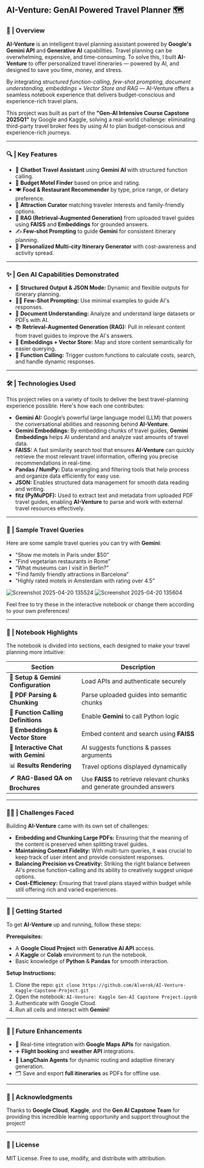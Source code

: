 ## AI-Venture: GenAI Powered Travel Planner 🗺️


### 👾 | Overview

**AI-Venture** is an intelligent travel planning assistant powered by **Google's Gemini API** and **Generative AI** capabilities. Travel planning can be overwhelming, expensive, and time-consuming. To solve this, I built **AI-Venture** to offer personalized travel itineraries — powered by AI, and designed to save you time, money, and stress.

By integrating *structured function-calling, few-shot prompting, document understanding, embeddings + Vector Store and RAG* — AI-Venture offers a seamless notebook experience that delivers budget-conscious and experience-rich travel plans.

This project was built as part of the **"Gen-AI Intensive Course Capstone 2025Q1"** by Google and Kaggle, solving a real-world challenge: eliminating third-party travel broker fees by using AI to plan budget-conscious and experience-rich journeys.

---

### 🔍 | Key Features

  *  🧠 **Chatbot Travel Assistant** using **Gemini AI** with structured function calling.
  *  🏨 **Budget Motel Finder** based on price and rating.
  *  🍽️ **Food & Restaurant Recommender** by type, price range, or dietary preference.
  *  🗽 **Attraction Curator** matching traveler interests and family-friendly options.
  *  📄 **RAG (Retrieval-Augmented Generation)** from uploaded travel guides using **FAISS** and **Embeddings** for grounded answers.
  *  ✍️ **Few-shot Prompting** to guide **Gemini** for consistent itinerary planning.
  *  🧳 **Personalized Multi-city Itinerary Generator** with cost-awareness and activity spread.

---

### ✨ | Gen AI Capabilities Demonstrated

 *  🧾 **Structured Output & JSON Mode:** Dynamic and flexible outputs for itinerary planning.
 *  🧑‍🏫 **Few-Shot Prompting:** Use minimal examples to guide AI's responses.
 *  📑 **Document Understanding:** Analyze and understand large datasets or PDFs with AI.
 *  📚 **Retrieval-Augmented Generation (RAG):** Pull in relevant content from travel guides to improve the AI's answers.
 *  🧬 **Embeddings + Vector Store:** Map and store content semantically for easier querying.
 *  🎯 **Function Calling:** Trigger custom functions to calculate costs, search, and handle dynamic responses.

---

### 🛠️ | Technologies Used

This project relies on a variety of tools to deliver the best travel-planning experience possible. Here's how each one contributes:

 *  **Gemini AI:** Google’s powerful large language model (LLM) that powers the conversational abilities and reasoning behind **AI-Venture**.
 *  **Gemini Embeddings:** By embedding chunks of travel guides, **Gemini Embeddings** helps AI understand and analyze vast amounts of travel data.
 *  **FAISS:** A fast similarity search tool that ensures **AI-Venture** can quickly retrieve the most relevant travel information, offering you precise recommendations in real-time.
 *  **Pandas / NumPy:** Data wrangling and filtering tools that help process and organize data efficiently for easy use.
 *  **JSON:** Enables structured data management for smooth data reading and writing.
 *  **fitz (PyMuPDF):** Used to extract text and metadata from uploaded PDF travel guides, enabling **AI-Venture** to parse and work with external travel resources effectively.

---

### 🧳 | Sample Travel Queries

Here are some sample travel queries you can try with **Gemini**:
 *  “Show me motels in Paris under $50”
 *  “Find vegetarian restaurants in Rome”
 *  “What museums can I visit in Berlin?”
 *  “Find family friendly attractions in Barcelona”
 *  “Highly rated motels in Amsterdam with rating over 4.5”

![Screenshot 2025-04-20 135524](https://github.com/user-attachments/assets/173a6ef5-12c7-49e1-8592-f4bfb880788c)
![Screenshot 2025-04-20 135604](https://github.com/user-attachments/assets/934524ff-288e-4e75-bb0e-ffbef47e8c34)

Feel free to try these in the interactive notebook or change them according to your own preferences!

---

### 📂 | Notebook Highlights

The notebook is divided into sections, each designed to make your travel planning more intuitive:

| Section  | Description |
| ------------- | ------------- |
| 📌 **Setup & Gemini Configuration**  | Load APIs and authenticate securely  |
| 🧾 **PDF Parsing & Chunking**  | Parse uploaded guides into semantic chunks  |
| 🔎 **Function Calling Definitions**  | Enable **Gemini** to call Python logic  |
| 🧬 **Embeddings & Vector Store** | Embed content and search using **FAISS**  |
| 🧠 **Interactive Chat with Gemini**  | AI suggests functions & passes arguments  |
| 📊 **Results Rendering**  | Travel options displayed dynamically  |
| 🪶 **RAG-Based QA on Brochures**  | Use **FAISS** to retrieve relevant chunks and generate grounded answers  |

---

### 💪🏼 | Challenges Faced

Building **AI-Venture** came with its own set of challenges:

 *  **Embedding and Chunking Large PDFs:** Ensuring that the meaning of the content is preserved when splitting travel guides.
 *  **Maintaining Context Fidelity:** With multi-turn queries, it was crucial to keep track of user intent and provide consistent responses.
 *  **Balancing Precision vs Creativity:** Striking the right balance between AI's precise function-calling and its ability to creatively suggest unique options.
 *  **Cost-Efficiency:** Ensuring that travel plans stayed within budget while still offering rich and varied experiences.

---

### 🚀 | Getting Started

To get **AI-Venture** up and running, follow these steps:

**Prerequisites:**
 *  A **Google Cloud Project** with **Generative AI API** access.
 *  A **Kaggle** or **Colab** environment to run the notebook.
 *  Basic knowledge of **Python** & **Pandas** for smooth interaction.

**Setup Instructions:**
1. Clone the repo: `git clone https://github.com/Alverok/AI-Venture-Kaggle-Capstone-Project.git`
2. Open the notebook: `AI-Venture: Kaggle Gen-AI Capstone Project.ipynb`
3. Authenticate with Google Cloud.
4. Run all cells and interact with **Gemini**!

---

### 📣 | Future Enhancements

 *  🧭 Real-time integration with **Google Maps APIs** for navigation.
 *  ✈️ **Flight booking** and **weather API** integrations.
 *  🦾 **LangChain Agents** for dynamic routing and adaptive itinerary generation.
 *  🗂️ Save and export **full itineraries** as PDFs for offline use.

--- 

### 🤝 | Acknowledgments
Thanks to **Google Cloud**, **Kaggle**, and the **Gen AI Capstone Team** for providing this incredible learning opportunity and support throughout the project!

---

### 📌 | License
MIT License. Free to use, modify, and distribute with attribution.
